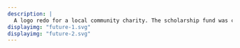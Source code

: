 ```yaml
---
description: |
  A logo redo for a local community charity. The scholarship fund was created for residents of the Debra Dynes community housing. The ideas of education is important to changing difficult circumstances. Growth, demonstrated in the sprout,(they have community gardens) through education helps people rise above their current situation
displayimg: "future-1.svg"
displayimg: "future-2.svg"
---
```

